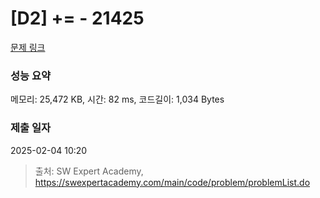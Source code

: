 # [D2] += - 21425 

[문제 링크](https://swexpertacademy.com/main/code/problem/problemDetail.do?contestProbId=AZD8K_UayDoDFAVs) 

### 성능 요약

메모리: 25,472 KB, 시간: 82 ms, 코드길이: 1,034 Bytes

### 제출 일자

2025-02-04 10:20



> 출처: SW Expert Academy, https://swexpertacademy.com/main/code/problem/problemList.do